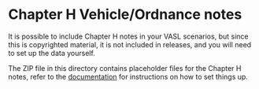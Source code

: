 # Chapter H Vehicle/Ordnance notes

It is possible to include Chapter H notes in your VASL scenarios, but since this is copyrighted material, it is not included in releases, and you will need to set up the data yourself.

The ZIP file in this directory contains placeholder files for the Chapter H notes, refer to the [documentation](https://vasl-templates.org/help/?tab=chapterh) for instructions on how to set things up.
